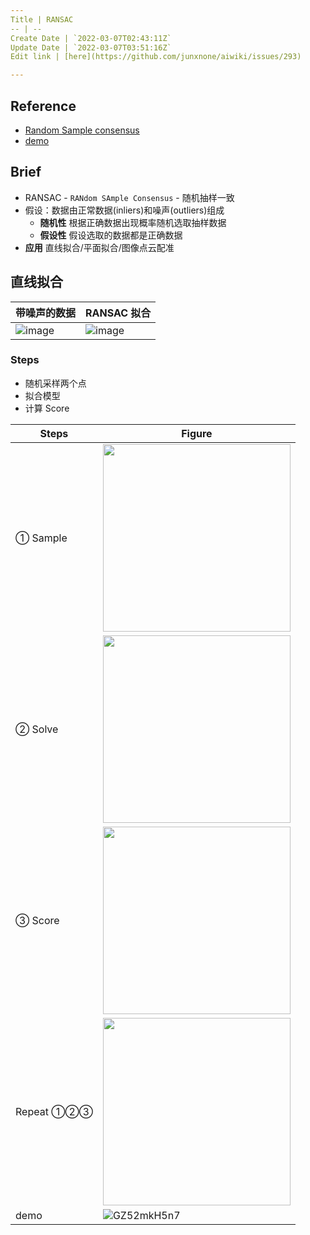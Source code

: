 ```yaml
---
Title | RANSAC
-- | --
Create Date | `2022-03-07T02:43:11Z`
Update Date | `2022-03-07T03:51:16Z`
Edit link | [here](https://github.com/junxnone/aiwiki/issues/293)

---
```

## Reference
- [Random Sample consensus](http://www.ai.sri.com/pubs/files/836.pdf)
- [demo](http://www.visual-experiments.com/demo/ransac.js/)


## Brief
- RANSAC - `RANdom SAmple Consensus` - 随机抽样一致
- 假设：数据由正常数据(inliers)和噪声(outliers)组成
  - **随机性** 根据正确数据出现概率随机选取抽样数据 
  - **假设性**  假设选取的数据都是正确数据
- **应用** 直线拟合/平面拟合/图像点云配准

## 直线拟合

带噪声的数据 | RANSAC 拟合
-- | --
![image](https://user-images.githubusercontent.com/2216970/156961144-fccbc23c-d1c2-4404-a2b2-62ec94cdf064.png) | ![image](https://user-images.githubusercontent.com/2216970/156961163-507c657c-a48a-4786-a146-54a56b3d4aa6.png)

### Steps
- 随机采样两个点
- 拟合模型
- 计算 Score


Steps | Figure
-- | --
① Sample | <img width=300px src="https://user-images.githubusercontent.com/2216970/156963574-ec31b4cc-7a82-4892-9fb6-ea715c8754dc.png">
② Solve |  <img width=300px src="https://user-images.githubusercontent.com/2216970/156963619-1d37b2eb-354e-4a81-bcd4-d09f02ba94ad.png">
③ Score | <img width=300px src="https://user-images.githubusercontent.com/2216970/156963659-8ffee866-4b94-45eb-b575-82f8f0acca59.png">
Repeat ①②③ | <img width=300px src="https://user-images.githubusercontent.com/2216970/156963699-643baaa2-130b-4f8f-908c-04ae52df6a45.png">
demo | ![GZ52mkH5n7](https://user-images.githubusercontent.com/2216970/156964811-b9a3bcc0-d75a-44f0-934b-46b14234b780.gif)


